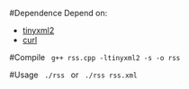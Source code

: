 #Dependence
Depend on:

* [tinyxml2](https://github.com/leethomason/tinyxml2)
* [curl](https://github.com/curl/curl)

#Compile
<code>
g++ rss.cpp -ltinyxml2 -s -o rss
</code>

#Usage
<code>
./rss
</code>
or
<code>
./rss rss.xml
</code>
